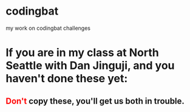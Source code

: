 # codingbat
my work on codingbat challenges

<h1>If you are in my class at North Seattle with Dan Jinguji, and you haven't done these yet:</h1>
<h2><span style="color:red">Don't</span> copy these, you'll get us <b>both</b> in trouble.</h2>
